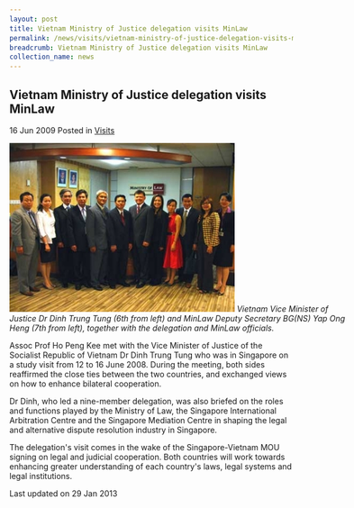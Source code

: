 ```yaml
---
layout: post
title: Vietnam Ministry of Justice delegation visits MinLaw
permalink: /news/visits/vietnam-ministry-of-justice-delegation-visits-minlaw/
breadcrumb: Vietnam Ministry of Justice delegation visits MinLaw
collection_name: news
---
```


<style>
.image {width: 600px;}
.image img {max-width: 100%;}
</style>

Vietnam Ministry of Justice delegation visits MinLaw
---

16 Jun 2009 Posted in [Visits](/news/visits/)

<div class="image">
  <img src="/images/1399988697051.jpg/">
  <i>Vietnam Vice Minister of Justice Dr Dinh Trung Tung (6th from left) and MinLaw Deputy Secretary BG(NS) Yap Ong Heng (7th from left), together with the delegation and MinLaw officials.</i>
</div>

Assoc Prof Ho Peng Kee met with the Vice Minister of Justice of the Socialist Republic of Vietnam Dr Dinh Trung Tung who was in Singapore on a study visit from 12 to 16 June 2008. During the meeting, both sides reaffirmed the close ties between the two countries, and exchanged views on how to enhance bilateral cooperation.

Dr Dinh, who led a nine-member delegation, was also briefed on the roles and functions played by the Ministry of Law, the Singapore International Arbitration Centre and the Singapore Mediation Centre in shaping the legal and alternative dispute resolution industry in Singapore.

The delegation's visit comes in the wake of the Singapore-Vietnam MOU signing on legal and judicial cooperation. Both countries will work towards enhancing greater understanding of each country's laws, legal systems and legal institutions.

<p class="right-side-updated">Last updated on 29 Jan 2013</p>
